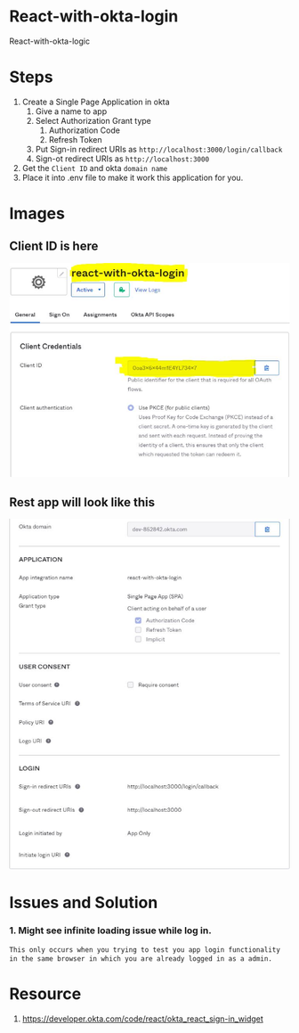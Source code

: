 # React-with-okta-login

React-with-okta-logic

# Steps

1. Create a Single Page Application in okta
   1. Give a name to app
   2. Select Authorization Grant type
      1. Authorization Code
      2. Refresh Token
   3. Put Sign-in redirect URIs as `http://localhost:3000/login/callback`
   4. Sign-ot redirect URIs as `http://localhost:3000`
2. Get the `Client ID` and okta `domain name`
3. Place it into .env file to make it work this application for you.

# Images

## Client ID is here

![image2](./images/image2.JPG)

## Rest app will look like this

![image1](./images/image1.JPG)

# Issues and Solution

### 1. Might see infinite loading issue while log in.

    This only occurs when you trying to test you app login functionality in the same browser in which you are already logged in as a admin.

# Resource

1. https://developer.okta.com/code/react/okta_react_sign-in_widget
